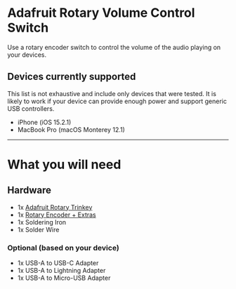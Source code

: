 # Adafruit Rotary Volume Control Switch
Use a rotary encoder switch to control the volume of the audio playing on your devices.

## Devices currently supported
This list is not exhaustive and include only devices that were tested.
It is likely to work if your device can provide enough power and support generic USB controllers.
* iPhone (iOS 15.2.1)
* MacBook Pro (macOS Monterey 12.1)


---
# What you will need
## Hardware
* 1x [Adafruit Rotary Trinkey](https://www.adafruit.com/product/4964)
* 1x [Rotary Encoder + Extras](https://www.adafruit.com/product/377)
* 1x Soldering Iron
* 1x Solder Wire

### Optional (based on your device)
* 1x USB-A to USB-C Adapter
* 1x USB-A to Lightning Adapter
* 1x USB-A to Micro-USB Adapter